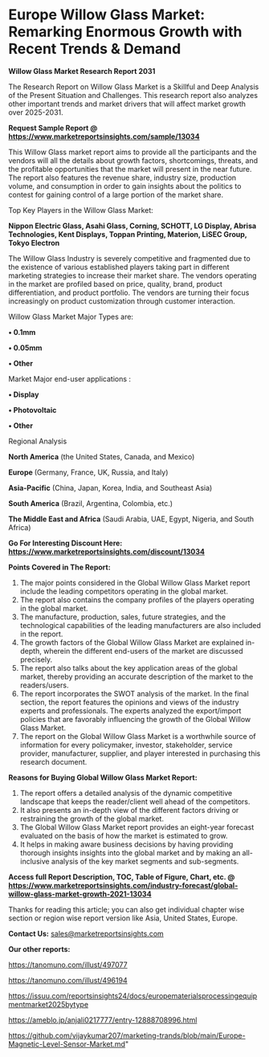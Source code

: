 # Europe Willow Glass Market: Remarking Enormous Growth with Recent Trends & Demand

<strong>Willow Glass Market Research Report 2031</strong>

The Research Report on Willow Glass Market is a Skillful and Deep Analysis of the Present Situation and Challenges. This research report also analyzes other important trends and market drivers that will affect market growth over 2025-2031.

<strong>Request Sample Report @ <a href=https://www.marketreportsinsights.com/sample/13034>https://www.marketreportsinsights.com/sample/13034</a></strong>

This Willow Glass market report aims to provide all the participants and the vendors will all the details about growth factors, shortcomings, threats, and the profitable opportunities that the market will present in the near future. The report also features the revenue share, industry size, production volume, and consumption in order to gain insights about the politics to contest for gaining control of a large portion of the market share.

Top Key Players in the Willow Glass Market:

<strong>Nippon Electric Glass, Asahi Glass, Corning, SCHOTT, LG Display, Abrisa Technologies, Kent Displays, Toppan Printing, Materion, LiSEC Group, Tokyo Electron</strong>

The Willow Glass Industry is severely competitive and fragmented due to the existence of various established players taking part in different marketing strategies to increase their market share. The vendors operating in the market are profiled based on price, quality, brand, product differentiation, and product portfolio. The vendors are turning their focus increasingly on product customization through customer interaction.

Willow Glass Market Major Types are:

<strong>• 0.1mm

• 0.05mm

• Other</strong>

Market Major end-user applications :

<strong>• Display

• Photovoltaic

• Other</strong>

Regional Analysis

</u><strong><b>North America</b></strong> (the United States, Canada, and Mexico)

<strong><b>Europe </b></strong>(Germany, France, UK, Russia, and Italy)

<strong><b>Asia-Pacific</b></strong> (China, Japan, Korea, India, and Southeast Asia)

<strong><b>South America</b></strong> (Brazil, Argentina, Colombia, etc.)

<strong><b>The Middle East and Africa</b></strong> (Saudi Arabia, UAE, Egypt, Nigeria, and South Africa)

<strong>Go For Interesting Discount Here: <a href=https://www.marketreportsinsights.com/discount/13034>https://www.marketreportsinsights.com/discount/13034</a></strong>

<strong>Points Covered in The Report:</strong>
<ol>
  <li>The major points considered in the Global Willow Glass Market report include the leading competitors operating in the global market.</li>
  <li>The report also contains the company profiles of the players operating in the global market.</li>
  <li>The manufacture, production, sales, future strategies, and the technological capabilities of the leading manufacturers are also included in the report.</li>
  <li>The growth factors of the Global Willow Glass Market are explained in-depth, wherein the different end-users of the market are discussed precisely.</li>
  <li>The report also talks about the key application areas of the global market, thereby providing an accurate description of the market to the readers/users.</li>
  <li>The report incorporates the SWOT analysis of the market. In the final section, the report features the opinions and views of the industry experts and professionals. The experts analyzed the export/import policies that are favorably influencing the growth of the Global Willow Glass Market.</li>
  <li>The report on the Global Willow Glass Market is a worthwhile source of information for every policymaker, investor, stakeholder, service provider, manufacturer, supplier, and player interested in purchasing this research document.</li>
</ol>
<strong>Reasons for Buying Global Willow Glass Market Report:</strong>

<ol>
  <li>The report offers a detailed analysis of the dynamic competitive landscape that keeps the reader/client well ahead of the competitors.</li>
  <li>It also presents an in-depth view of the different factors driving or restraining the growth of the global market.</li>
  <li>The Global Willow Glass Market report provides an eight-year forecast evaluated on the basis of how the market is estimated to grow.</li>
  <li>It helps in making aware business decisions by having providing thorough insights insights into the global market and by making an all-inclusive analysis of the key market segments and sub-segments.</li>
</ol>
<strong>Access full Report Description, TOC, Table of Figure, Chart, etc. @ <a href=https://www.marketreportsinsights.com/industry-forecast/global-willow-glass-market-growth-2021-13034>https://www.marketreportsinsights.com/industry-forecast/global-willow-glass-market-growth-2021-13034</a></strong>


Thanks for reading this article; you can also get individual chapter wise section or region wise report version like Asia, United States, Europe.

<strong>Contact Us:</strong>
sales@marketreportsinsights.com

<strong>Our other reports:</strong>

<a href=https://tanomuno.com/illust/497077>https://tanomuno.com/illust/497077</a>

<a href=https://tanomuno.com/illust/496194>https://tanomuno.com/illust/496194</a>

<a href=https://issuu.com/reportsinsights24/docs/europematerialsprocessingequipmentmarket2025bytype>https://issuu.com/reportsinsights24/docs/europematerialsprocessingequipmentmarket2025bytype</a>

<a href=https://ameblo.jp/anjali0217777/entry-12888708996.html>https://ameblo.jp/anjali0217777/entry-12888708996.html</a>

<a href=https://github.com/vijaykumar207/marketing-trands/blob/main/Europe-Magnetic-Level-Sensor-Market.md>https://github.com/vijaykumar207/marketing-trands/blob/main/Europe-Magnetic-Level-Sensor-Market.md</a>"
